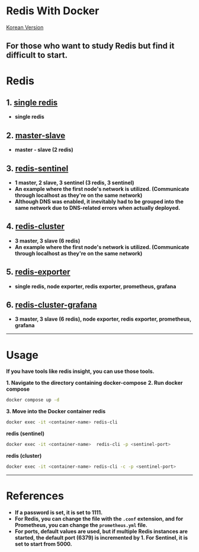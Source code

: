 # Redis With Docker

[Korean Version](README_ko.md)

**For those who want to study Redis but find it difficult to start.**
---

# Redis

## 1. [single redis](https://github.com/GreenTea9227/redis-practice/tree/main/redis)

- **single redis**

## 2. [master-slave](https://github.com/GreenTea9227/redis-practice/tree/main/master-slave)

- **master - slave (2 redis)**

## 3. [redis-sentinel](https://github.com/GreenTea9227/redis-practice/tree/main/redis-sentinel)

- **1 master, 2 slave, 3 sentinel (3 redis, 3 sentinel)**
- **An example where the first node's network is utilized. (Communicate through localhost as they're on the same network)**
- **Although DNS was enabled, it inevitably had to be grouped into the same network due to DNS-related errors when actually deployed.**

## 4. [redis-cluster](https://github.com/GreenTea9227/redis-practice/tree/main/redis-cluster)

- **3 master, 3 slave (6 redis)**
- **An example where the first node's network is utilized. (Communicate through localhost as they're on the same network)**

## 5. [redis-exporter](https://github.com/GreenTea9227/redis-practice/tree/main/redis-exporter)

- **single redis, node exporter, redis exporter, prometheus, grafana**

## 6. [redis-cluster-grafana](https://github.com/GreenTea9227/redis-practice/tree/main/redis-cluster-grafana)

- **3 master, 3 slave (6 redis), node exporter, redis exporter, prometheus, grafana**

---

# Usage

**If you have tools like redis insight, you can use those tools.**

**1. Navigate to the directory containing docker-compose**
**2. Run docker compose**
```bash
docker compose up -d
```

**3. Move into the Docker container**
**redis**
     
```bash
docker exec -it <container-name> redis-cli
```

**redis (sentinel)**
```bash
docker exec -it <container-name>  redis-cli -p <sentinel-port>
```

**redis (cluster)**
```bash
docker exec -it <container-name> redis-cli -c -p <sentinel-port>
```

---
# References
- **If a password is set, it is set to 1111.**
- **For Redis, you can change the file with the `.conf` extension, and for Prometheus, you can change the `prometheus.yml` file.**
- **For ports, default values are used, but if multiple Redis instances are started, the default port (6379) is incremented by 1. For Sentinel, it is set to start from 5000.**
